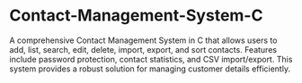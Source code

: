 # Contact-Management-System-C
A comprehensive Contact Management System in C that allows users to add, list, search, edit, delete, import, export, and sort contacts. Features include password protection, contact statistics, and CSV import/export. This system provides a robust solution for managing customer details efficiently.
